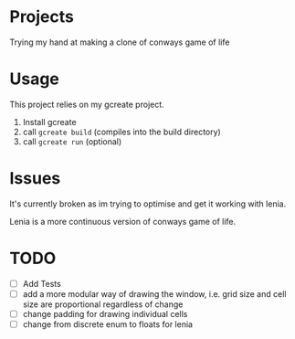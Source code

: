# Projects

Trying my hand at making a clone of conways game of life

# Usage

This project relies on my gcreate project.

1. Install gcreate
2. call `gcreate build` (compiles into the build directory)
3. call `gcreate run` (optional)

# Issues

It's currently broken as im trying to optimise and get it working with lenia.

Lenia is a more continuous version of conways game of life.

# TODO

 - [ ] Add Tests
 - [ ] add a more modular way of drawing the window, i.e. grid size and cell size are proportional regardless of change
 - [ ] change padding for drawing individual cells
 - [ ] change from discrete enum to floats for lenia
